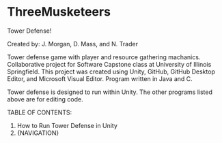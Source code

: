 # ThreeMusketeers

Tower Defense!

Created by: J. Morgan, D. Mass, and N. Trader

Tower defense game with player and resource gathering machanics. Collaborative project for Software Capstone class at University of Illinois Springfield.
This project was created using Unity, GitHub, GitHub Desktop Editor, and Microsoft Visual Editor. Program written in Java and C. 

Tower defense is designed to run within Unity. The other programs listed above are for editing code. 


TABLE OF CONTENTS:
1. How to Run Tower Defense in Unity
2. {NAVIGATION}
